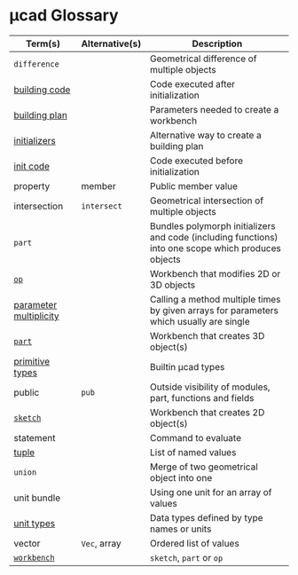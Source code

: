 # µcad Glossary

| Term(s)                                             | Alternative(s) | Description                                                                                         |
| --------------------------------------------------- | -------------- | --------------------------------------------------------------------------------------------------- |
| `difference`                                        |                | Geometrical difference of multiple objects                                                          |
| [building code](workbench/README.md#building-code)  |                | Code executed after initialization                                                                  |
| [building plan](workbench/README.md#building-plan)  |                | Parameters needed to create a workbench                                                             |
| [initializers](workbench/README.md#initializers)    |                | Alternative way to create a building plan                                                           |
| [init code](workbench/README.md#init-code)          |                | Code executed before initialization                                                                 |
| property                                            | member         | Public member value                                                                                 |
| intersection                                        | `intersect`    | Geometrical intersection of multiple objects                                                        |
| `part`                                              |                | Bundles polymorph initializers and code (including functions) into one scope which produces objects |
| [`op`](workbench/op.md)                             |                | Workbench that modifies 2D or 3D objects                                                            |
| [parameter multiplicity](parameter_multiplicity.md) |                | Calling a method multiple times by given arrays for parameters which usually are single             |
| [`part`](workbench/part.md)                         |                | Workbench that creates 3D object(s)                                                                 |
| [primitive types](primitive_types.md)               |                | Builtin µcad types                                                                                  |
| public                                              | `pub`          | Outside visibility of modules, part, functions and fields                                           |
| [`sketch`](workbench/sketch.md)                     |                | Workbench that creates 2D object(s)                                                                 |
| statement                                           |                | Command to evaluate                                                                                 |
| [tuple](tuple.md)                                   |                | List of named values                                                                                |
| `union`                                             |                | Merge of two geometrical object into one                                                            |
| unit bundle                                         |                | Using one unit for an array of values                                                               |
| [unit types](unit_types.md)                         |                | Data types defined by type names or units                                                           |
| vector                                              | `Vec`, array   | Ordered list of values                                                                              |
| [`workbench`](workbench/README.md)                  |                | `sketch`, `part` or `op`                                                                            |
